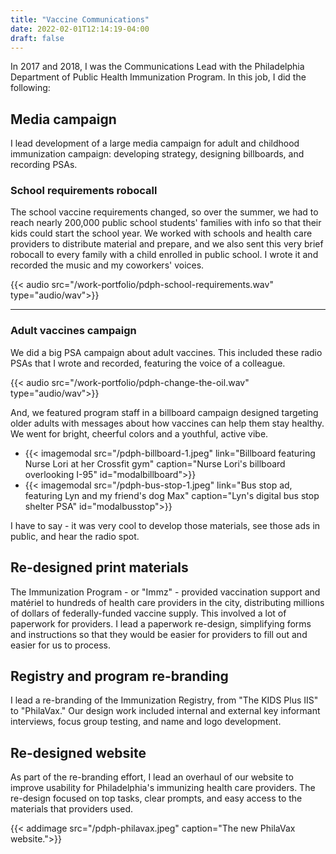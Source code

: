 ```yaml
---
title: "Vaccine Communications"
date: 2022-02-01T12:14:19-04:00
draft: false
---
```


In 2017 and 2018, I was the Communications Lead with the Philadelphia Department of Public Health Immunization Program. In this job, I did the following:

## Media campaign
I lead development of a large media campaign for adult and childhood immunization campaign: developing strategy, designing billboards, and recording PSAs.

### School requirements robocall
The school vaccine requirements changed, so over the summer, we had to reach nearly 200,000 public school students' families with info so that their kids could start the school year. We worked with schools and health care providers to distribute material and prepare, and we also sent this very brief robocall to every family with a child enrolled in public school. I wrote it and recorded the music and my coworkers' voices. 

{{< audio src="/work-portfolio/pdph-school-requirements.wav" type="audio/wav">}}

---

### Adult vaccines campaign
We did a big PSA campaign about adult vaccines. This included these radio PSAs that I wrote and recorded, featuring the voice of a colleague. 

{{< audio src="/work-portfolio/pdph-change-the-oil.wav" type="audio/wav">}}

And, we featured program staff in a billboard campaign designed targeting older adults with messages about how vaccines can help them stay healthy. We went for bright, cheerful colors and a youthful, active vibe. 
- {{< imagemodal src="/pdph-billboard-1.jpeg" link="Billboard featuring Nurse Lori at her Crossfit gym" caption="Nurse Lori's billboard overlooking I-95" id="modalbillboard">}}
-  {{< imagemodal src="/pdph-bus-stop-1.jpeg" link="Bus stop ad, featuring Lyn and my friend's dog Max" caption="Lyn's digital bus stop shelter PSA" id="modalbusstop">}}

I have to say - it was very cool to develop those materials, see those ads in public, and hear the radio spot. 

## Re-designed print materials
The Immunization Program - or "Immz" - provided vaccination support and matériel to hundreds of health care providers in the city, distributing millions of dollars of federally-funded vaccine supply. This involved a lot of paperwork for providers. I lead a paperwork re-design, simplifying forms and instructions so that they would be easier for providers to fill out and easier for us to process.

## Registry and program re-branding 
I lead a re-branding of the Immunization Registry, from "The KIDS Plus IIS" to "PhilaVax." Our design work included internal and external key informant interviews, focus group testing, and name and logo development. 

## Re-designed website
As part of the re-branding effort, I lead an overhaul of our website to improve usability for Philadelphia's immunizing health care providers. The re-design focused on top tasks, clear prompts, and easy access to the materials that providers used.  

{{< addimage src="/pdph-philavax.jpeg" caption="The new PhilaVax website.">}}
